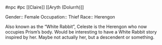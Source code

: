  #npc #pc [[Claire]] [[Aryth (Dolurrh)]]

Gender:: Female
Occupation:: Thief
Race:: Herengon

Also known as the “White Rabbit”, Celeste is the Herengon who now occupies Prism’s body. Would be interesting to have a White Rabbit story inspired by her. Maybe not actually her, but a descendent or something.
